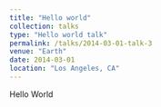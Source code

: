 ```yaml
---
title: "Hello world"
collection: talks
type: "Hello world talk"
permalink: /talks/2014-03-01-talk-3
venue: "Earth"
date: 2014-03-01
location: "Los Angeles, CA"
---
```


Hello World
